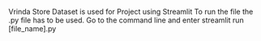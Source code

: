 Vrinda Store Dataset is used for Project using Streamlit
To run the file the .py file has to be used.
Go to the command line and enter streamlit run [file_name].py
